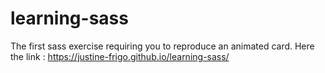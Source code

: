 # learning-sass

The first sass exercise requiring you to reproduce an animated card. Here the link : https://justine-frigo.github.io/learning-sass/
